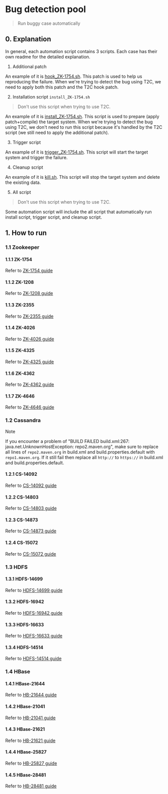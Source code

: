 # Bug detection pool

> Run buggy case automatically
## 0. Explanation
In general, each automation script contains 3 scripts. Each case has their own readme for the detailed explanation.

1. Additional patch

An example of it is [hook_ZK-1754.sh](zookeeper/ZK-1754/hook_ZK-1754.patch). This patch is used to help us reproducing the failure. When we're trying to detect the bug using T2C, we need to apply both this patch and the T2C hook patch.

2. Installation script `install_ZK-1754.sh`

>Don't use this script when trying to use T2C.

An example of it is [install_ZK-1754.sh](zookeeper/ZK-1754/install_ZK-1754.sh). This script is used to prepare (apply patch+compile) the target system. When we're trying to detect the bug using T2C, we don't need to run this script because it's handled by the T2C script (we still need to apply the additional patch).

3. Trigger script

An example of it is [trigger_ZK-1754.sh](zookeeper/ZK-1754/trigger_ZK-1754.sh). This script will start the target system and trigger the failure.

4. Cleanup script

An example of it is [kill.sh](zookeeper/ZK-1754/kill.sh). This script will stop the target system and delete the existing data.

5. All script

>Don't use this script when trying to use T2C.

Some automation script will include the all script that automatically run install script, trigger script, and cleanup script. 

## 1. How to run
### 1.1 Zookeeper
#### 1.1.1 ZK-1754
Refer to [ZK-1754 guide](zookeeper/ZK-1754/README.md)
#### 1.1.2 ZK-1208
Refer to [ZK-1208 guide](zookeeper/ZK-1208/README.md)
#### 1.1.3 ZK-2355
Refer to [ZK-2355 guide](zookeeper/ZK-2355/README.md)
#### 1.1.4 ZK-4026
Refer to [ZK-4026 guide](zookeeper/ZK-4026/README.md)
#### 1.1.5 ZK-4325
Refer to [ZK-4325 guide](zookeeper/ZK-4325/README.md)
#### 1.1.6 ZK-4362
Refer to [ZK-4362 guide](zookeeper/ZK-4362/README.md)
#### 1.1.7 ZK-4646
Refer to [ZK-4646 guide](zookeeper/ZK-4646/README.md)

### 1.2 Cassandra
> [!NOTE]  
>  If you encounter a problem of "BUILD FAILED build.xml:267: java.net.UnknownHostException: repo2.maven.org", make sure to replace all lines of `repo2.maven.org` in build.xml and build.properties.default with `repo1.maven.org`. If it still fail then replace all `http://` to `https://` in build.xml and build.properties.default.
#### 1.2.1 CS-14092
Refer to [CS-14092 guide](cassandra/CASSANDRA-14092/README.md)
#### 1.2.2 CS-14803
Refer to [CS-14803 guide](cassandra/CASSANDRA-14803/README.md)
#### 1.2.3 CS-14873
Refer to [CS-14873 guide](cassandra/CASSANDRA-14873/README.md)
#### 1.2.4 CS-15072
Refer to [CS-15072 guide](cassandra/CASSANDRA-15072/README.md)

### 1.3 HDFS
#### 1.3.1 HDFS-14699
Refer to [HDFS-14699 guide](hdfs/HDFS14699/README.md)
#### 1.3.2 HDFS-16942
Refer to [HDFS-16942 guide](hdfs/HDFS16942/README.md)
#### 1.3.3 HDFS-16633
Refer to [HDFS-16633 guide](hdfs/HDFS16633/README.md)
#### 1.3.4 HDFS-14514
Refer to [HDFS-14514 guide](hdfs/HDFS14514/README.md)

### 1.4 HBase
#### 1.4.1 HBase-21644
Refer to [HB-21644 guide](hbase/HBASE-21644/README.md)
#### 1.4.2 HBase-21041
Refer to [HB-21041 guide](hbase/HBASE-21041/README.md)
#### 1.4.3 HBase-21621
Refer to [HB-21621 guide](hbase/HBASE-21621/README.md)
#### 1.4.4 HBase-25827
Refer to [HB-25827 guide](hbase/HBASE-25827/README.md)
#### 1.4.5 HBase-28481
Refer to [HB-28481 guide](hbase/HBASE-28481/README.md)
